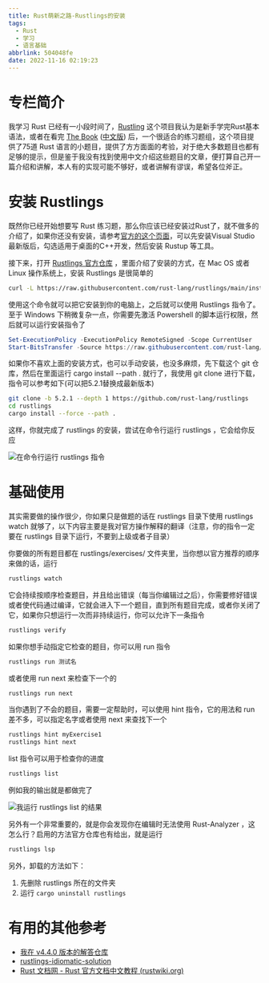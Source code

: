 ```yaml
---
title: Rust萌新之路-Rustlings的安装
tags:
  - Rust
  - 学习
  - 语言基础
abbrlink: 504048fe
date: 2022-11-16 02:19:23
---
```

# 专栏简介

我学习 Rust 已经有一小段时间了，[Rustling](https://github.com/rust-lang/rustlings) 这个项目我认为是新手学完Rust基本语法，或者在看完 [The Book](https://doc.rust-lang.org/stable/book/) ([中文版](https://rustwiki.org/zh-CN/book/)) 后，一个很适合的练习题组，这个项目提供了75道 Rust 语言的小题目，提供了方方面面的考验，对于绝大多数题目也都有足够的提示，但是鉴于我没有找到使用中文介绍这些题目的文章，便打算自己开一篇介绍和讲解，本人有的实现可能不够好，或者讲解有谬误，希望各位斧正。

# 安装 Rustlings

既然你已经开始想要写 Rust 练习题，那么你应该已经安装过Rust了，就不做多的介绍了，如果你还没有安装，请参考[官方的这个页面](https://www.rust-lang.org/tools/install)，可以先安装Visual Studio最新版后，勾选适用于桌面的C++开发，然后安装 Rustup 等工具。

接下来，打开 [Rustlings 官方仓库](https://github.com/rust-lang/rustlings) ，里面介绍了安装的方式，在 Mac OS 或者 Linux 操作系统上，安装 Rustlings 是很简单的

```bash
curl -L https://raw.githubusercontent.com/rust-lang/rustlings/main/install.sh | bash
```

使用这个命令就可以把它安装到你的电脑上，之后就可以使用 Rustlings 指令了。至于 Windows 下稍微复杂一点，你需要先激活 Powershell 的脚本运行权限，然后就可以运行安装指令了

```powershell
Set-ExecutionPolicy -ExecutionPolicy RemoteSigned -Scope CurrentUser
Start-BitsTransfer -Source https://raw.githubusercontent.com/rust-lang/rustlings/main/install.ps1 -Destination $env:TMP/install_rustlings.ps1; Unblock-File $env:TMP/install_rustlings.ps1; Invoke-Expression $env:TMP/install_rustlings.ps1
```

如果你不喜欢上面的安装方式，也可以手动安装，也没多麻烦，先下载这个 git 仓库，然后在里面运行 cargo install --path . 就行了，我使用 git clone 进行下载，指令可以参考如下(可以把5.2.1替换成最新版本)

```bash
git clone -b 5.2.1 --depth 1 https://github.com/rust-lang/rustlings
cd rustlings
cargo install --force --path .
```

这样，你就完成了 rustlings 的安装，尝试在命令行运行 rustlings ，它会给你反应

![在命令行运行 rustlings 指令](1.webp)

# 基础使用

其实需要做的操作很少，你如果只是做题的话在 rustlings 目录下使用 rustlings watch 就够了，以下内容主要是我对官方操作解释的翻译（注意，你的指令一定要在 rustlings 目录下运行，不要到上级或者子目录）

你要做的所有题目都在 rustlings/exercises/ 文件夹里，当你想以官方推荐的顺序来做的话，运行

```bash
rustlings watch
```

它会持续按顺序检查题目，并且给出错误（每当你编辑过之后），你需要修好错误或者使代码通过编译，它就会进入下一个题目，直到所有题目完成，或者你关闭了它，如果你只想运行一次而非持续运行，你可以允许下一条指令

```bash
rustlings verify
```

如果你想手动指定它检查的题目，你可以用 run 指令

```bash
rustlings run 测试名
```

或者使用 run next 来检查下一个的

```bash
rustlings run next
```

当你遇到了不会的题目，需要一定帮助时，可以使用 hint 指令，它的用法和 run 差不多，可以指定名字或者使用 next 来查找下一个

```bash
rustlings hint myExercise1
rustlings hint next
```

list 指令可以用于检查你的进度

```bash
rustlings list
```

例如我的输出就是都做完了

![我运行 rustlings list 的结果](2.png)

另外有一个非常重要的，就是你会发现你在编辑时无法使用 Rust-Analyzer ，这怎么行？启用的方法官方仓库也有给出，就是运行

```bash
rustlings lsp
```

另外，卸载的方法如下：

1. 先删除 rustlings 所在的文件夹
2. 运行 `cargo uninstall rustlings`

# 有用的其他参考

- [我在 v4.4.0 版本的解答仓库](https://github.com/mcthesw/my-rustlings-solution)
- [rustlings-idiomatic-solution](https://github.com/alexxroche/rustlings-idiomatic-solutions)
- [Rust 文档网 - Rust 官方文档中文教程 (rustwiki.org)](https://rustwiki.org/)
